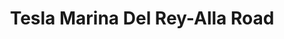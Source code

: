 ---
title: "Tesla Marina Del Rey-Alla Road"
url: /marina-del-rey/tesla-marina-del-rey-alla-road/
shop: car
---
